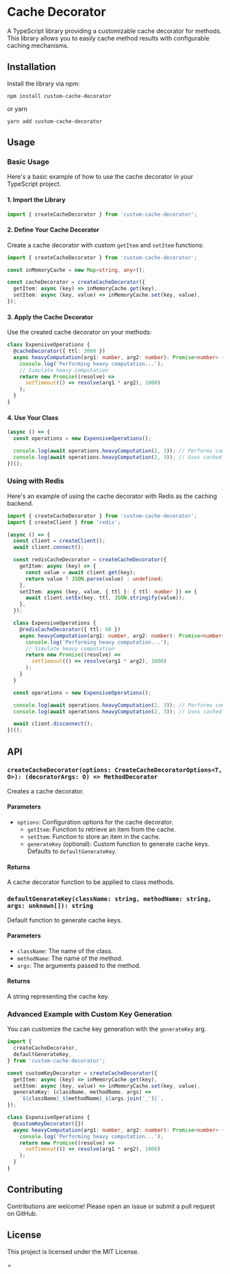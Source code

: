 # Cache Decorator

A TypeScript library providing a customizable cache decorator for methods. This library allows you to easily cache method results with configurable caching mechanisms.

## Installation

Install the library via npm:

```
npm install custom-cache-decorator
```

or yarn

```
yarn add custom-cache-decorator
```

## Usage

### Basic Usage

Here's a basic example of how to use the cache decorator in your TypeScript project.

#### 1. Import the Library

```ts
import { createCacheDecorator } from 'custom-cache-decorator';
```

#### 2. Define Your Cache Decorator

Create a cache decorator with custom `getItem` and `setItem` functions:

```ts
import { createCacheDecorator } from 'custom-cache-decorator';

const inMemoryCache = new Map<string, any>();

const cacheDecorator = createCacheDecorator({
  getItem: async (key) => inMemoryCache.get(key),
  setItem: async (key, value) => inMemoryCache.set(key, value),
});
```

#### 3. Apply the Cache Decorator

Use the created cache decorator on your methods:

```ts
class ExpensiveOperations {
  @cacheDecorator({ ttl: 3000 })
  async heavyComputation(arg1: number, arg2: number): Promise<number> {
    console.log('Performing heavy computation...');
    // Simulate heavy computation
    return new Promise((resolve) =>
      setTimeout(() => resolve(arg1 * arg2), 1000)
    );
  }
}
```

#### 4. Use Your Class

```ts
(async () => {
  const operations = new ExpensiveOperations();

  console.log(await operations.heavyComputation(2, 3)); // Performs computation
  console.log(await operations.heavyComputation(2, 3)); // Uses cached result
})();
```

### Using with Redis

Here's an example of using the cache decorator with Redis as the caching backend.

```ts
import { createCacheDecorator } from 'custom-cache-decorator';
import { createClient } from 'redis';

(async () => {
  const client = createClient();
  await client.connect();

  const redisCacheDecorator = createCacheDecorator({
    getItem: async (key) => {
      const value = await client.get(key);
      return value ? JSON.parse(value) : undefined;
    },
    setItem: async (key, value, { ttl }: { ttl: number }) => {
      await client.setEx(key, ttl, JSON.stringify(value));
    },
  });

  class ExpensiveOperations {
    @redisCacheDecorator({ ttl: 60 })
    async heavyComputation(arg1: number, arg2: number): Promise<number> {
      console.log('Performing heavy computation...');
      // Simulate heavy computation
      return new Promise((resolve) =>
        setTimeout(() => resolve(arg1 * arg2), 1000)
      );
    }
  }

  const operations = new ExpensiveOperations();

  console.log(await operations.heavyComputation(2, 3)); // Performs computation
  console.log(await operations.heavyComputation(2, 3)); // Uses cached result

  await client.disconnect();
})();
```

## API

### `createCacheDecorator(options: CreateCacheDecoratorOptions<T, O>): (decoratorArgs: O) => MethodDecorator`

Creates a cache decorator.

#### Parameters

- `options`: Configuration options for the cache decorator.
  - `getItem`: Function to retrieve an item from the cache.
  - `setItem`: Function to store an item in the cache.
  - `generateKey` (optional): Custom function to generate cache keys. Defaults to `defaultGenerateKey`.

#### Returns

A cache decorator function to be applied to class methods.

### `defaultGenerateKey(className: string, methodName: string, args: unknown[]): string`

Default function to generate cache keys.

#### Parameters

- `className`: The name of the class.
- `methodName`: The name of the method.
- `args`: The arguments passed to the method.

#### Returns

A string representing the cache key.

### Advanced Example with Custom Key Generation

You can customize the cache key generation with the `generateKey` arg.

```ts
import {
  createCacheDecorator,
  defaultGenerateKey,
} from 'custom-cache-decorator';

const customKeyDecorator = createCacheDecorator({
  getItem: async (key) => inMemoryCache.get(key),
  setItem: async (key, value) => inMemoryCache.set(key, value),
  generateKey: (className, methodName, args) =>
    `${className}_${methodName}_${args.join('_')}`,
});

class ExpensiveOperations {
  @customKeyDecorator({})
  async heavyComputation(arg1: number, arg2: number): Promise<number> {
    console.log('Performing heavy computation...');
    return new Promise((resolve) =>
      setTimeout(() => resolve(arg1 * arg2), 1000)
    );
  }
}
```

## Contributing

Contributions are welcome! Please open an issue or submit a pull request on GitHub.

## License

This project is licensed under the MIT License.

:star:
